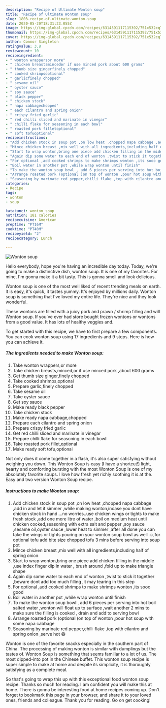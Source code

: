 ```yaml
---
description: "Recipe of Ultimate Wonton soup"
title: "Recipe of Ultimate Wonton soup"
slug: 1803-recipe-of-ultimate-wonton-soup
date: 2020-05-20T18:31:23.055Z
image: https://img-global.cpcdn.com/recipes/6314591117115392/751x532cq70/wonton-soup-recipe-main-photo.jpg
thumbnail: https://img-global.cpcdn.com/recipes/6314591117115392/751x532cq70/wonton-soup-recipe-main-photo.jpg
cover: https://img-global.cpcdn.com/recipes/6314591117115392/751x532cq70/wonton-soup-recipe-main-photo.jpg
author: Connor Singleton
ratingvalue: 3.8
reviewcount: 10
recipeingredient:
- " wonton wrappersor more"
- " chicken breastsmincedor if use minced pork about 600 grams"
- " thumb size gingerfinely chopped"
- " cooked shrimpsoptional"
- " garlicfinely chopped"
- " sesame oil"
- " oyster sauce"
- " soy sauce"
- " black pepper"
- " chicken stock"
- " napa cabbagechopped"
- " each cilantro and spring onion"
- " crispy fried garlic"
- " red chilli sliced and marinate in vinegar"
- " chilli flake for seasoning in each bowl"
- " roasted pork filletoptional"
- " soft tofuoptional"
recipeinstructions:
- "Add chicken stock in soup pot ,on low heat ,chopped napa cabbage ,add in and let it simmer ,while making wonton,incase you dont have chicken stock in hand ...no worries..use chicken wings or tights to make fresh stock ,add one more litre of water ,boil on medium heat until chicken cooked,seasoning with extra salt and pepper ,soy sauce ,sesame oil,oyster sauce ,lower heat to simmer ,after all done you can take the wings or tights pouring on your wonton soup bowl as well ☺,for optional tofu add bite size chopped tofu 3 mins before serving into soup  pot"
- "Mince chicken breast ,mix well with all ingredients,including half of spring onion"
- "Start to wrap wonton,bring one piece add chicken filling in the middle ,use index finger dip in water , brush around ,fold up to make triangle shape"
- "Again dip some water to each end of wonton ,twist to stick it together ,beware dont add too much filling ,it may tearing in this step"
- "For optional ,add cooked shrimps to make shrimps wonton ,its sooo good"
- "Boil water in another pot ,while wrap wonton until finish"
- "To make the wonton soup bowl , add 6 pieces per serving into hot boil salted water ,wonton will float up to surface ,wait another 2 mins to make sure the filling is cooked , drain and add to serving bowl"
- "Arrange roasted pork (optional )on top of wonton ,pour hot soup with some napa cabbage"
- "Seasoning by marinate red pepper,chilli flake ,top with cilantro and spring onion ,serve hot 😄"
categories:
- Recipe
tags:
- wonton
- soup

katakunci: wonton soup 
nutrition: 181 calories
recipecuisine: American
preptime: "PT16M"
cooktime: "PT40M"
recipeyield: "2"
recipecategory: Lunch

---
```



![Wonton soup](https://img-global.cpcdn.com/recipes/6314591117115392/751x532cq70/wonton-soup-recipe-main-photo.jpg)

Hello everybody, hope you're having an incredible day today. Today, we're going to make a distinctive dish, wonton soup. It is one of my favorites. For mine, I'm gonna make it a bit tasty. This is gonna smell and look delicious.

Wonton soup is one of the most well liked of recent trending meals on earth. It is easy, it's quick, it tastes yummy. It's enjoyed by millions daily. Wonton soup is something that I've loved my entire life. They're nice and they look wonderful.

These wontons are filled with a juicy pork and prawn / shrimp filling and will Wonton soup. If you&#39;ve ever had store bought frozen wontons or wontons from a good value. It has lots of healthy veggies and.


To get started with this recipe, we have to first prepare a few components. You can cook wonton soup using 17 ingredients and 9 steps. Here is how you can achieve it.

<!--inarticleads1-->

##### The ingredients needed to make Wonton soup:

1. Take  wonton wrappers,or more
1. Take  chicken breasts,minced,or if use minced pork ,about 600 grams
1. Get  thumb size ginger,finely chopped
1. Take  cooked shrimps,optional
1. Prepare  garlic,finely chopped
1. Take  sesame oil
1. Take  oyster sauce
1. Get  soy sauce
1. Make ready  black pepper
1. Take  chicken stock
1. Make ready  napa cabbage,chopped
1. Prepare  each cilantro and spring onion
1. Prepare  crispy fried garlic
1. Get  red chilli sliced and marinate in vinegar
1. Prepare  chilli flake for seasoning in each bowl
1. Take  roasted pork fillet,optional
1. Make ready  soft tofu,optional


Not only does it come together in a flash, it&#39;s also super satisfying without weighing you down. This Wonton Soup is easy (I have a shortcut!) light, hearty and comforting bursting with the most Wonton Soup is one of my absolutely favorite soups. I love how fresh yet richly soothing it is at the. Easy and two version Wonton Soup recipe. 

<!--inarticleads2-->

##### Instructions to make Wonton soup:

1. Add chicken stock in soup pot ,on low heat ,chopped napa cabbage ,add in and let it simmer ,while making wonton,incase you dont have chicken stock in hand ...no worries..use chicken wings or tights to make fresh stock ,add one more litre of water ,boil on medium heat until chicken cooked,seasoning with extra salt and pepper ,soy sauce ,sesame oil,oyster sauce ,lower heat to simmer ,after all done you can take the wings or tights pouring on your wonton soup bowl as well ☺,for optional tofu add bite size chopped tofu 3 mins before serving into soup  pot
1. Mince chicken breast ,mix well with all ingredients,including half of spring onion
1. Start to wrap wonton,bring one piece add chicken filling in the middle ,use index finger dip in water , brush around ,fold up to make triangle shape
1. Again dip some water to each end of wonton ,twist to stick it together ,beware dont add too much filling ,it may tearing in this step
1. For optional ,add cooked shrimps to make shrimps wonton ,its sooo good
1. Boil water in another pot ,while wrap wonton until finish
1. To make the wonton soup bowl , add 6 pieces per serving into hot boil salted water ,wonton will float up to surface ,wait another 2 mins to make sure the filling is cooked , drain and add to serving bowl
1. Arrange roasted pork (optional )on top of wonton ,pour hot soup with some napa cabbage
1. Seasoning by marinate red pepper,chilli flake ,top with cilantro and spring onion ,serve hot 😄


Wonton is one of the favorite snacks especially in the southern part of China. The processing of making wonton is similar with dumplings but the tastes of. Wonton Soup is something that seems familiar to a lot of us. The most dipped-into pot in the Chinese buffet. This wonton soup recipe is super simple to make at home and despite its simplicity, it is thoroughly satisfying as a complete meal. 

So that's going to wrap this up with this exceptional food wonton soup recipe. Thanks so much for reading. I am confident you will make this at home. There is gonna be interesting food at home recipes coming up. Don't forget to bookmark this page in your browser, and share it to your loved ones, friends and colleague. Thank you for reading. Go on get cooking!
